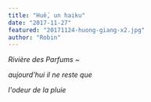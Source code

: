 ```yaml
---
title: "Huế, un haiku"
date: "2017-11-27"
featured: "20171124-huong-giang-x2.jpg"
author: "Robin"
---
```


_Rivière des Parfums ~_

_aujourd'hui il ne reste que_

_l'odeur de la pluie_
